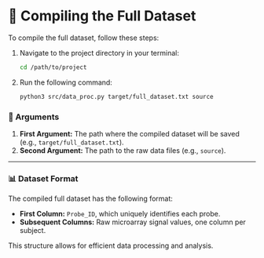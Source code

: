 # 📂 Compiling the Full Dataset

To compile the full dataset, follow these steps:

1. Navigate to the project directory in your terminal:
   ```bash
   cd /path/to/project
   ```
2. Run the following command:
   ```bash
   python3 src/data_proc.py target/full_dataset.txt source
   ```

### 📝 Arguments
1. **First Argument:** The path where the compiled dataset will be saved (e.g., `target/full_dataset.txt`).
2. **Second Argument:** The path to the raw data files (e.g., `source`).

---

### 📊 Dataset Format
The compiled full dataset has the following format:
- **First Column:** `Probe_ID`, which uniquely identifies each probe.
- **Subsequent Columns:** Raw microarray signal values, one column per subject.

This structure allows for efficient data processing and analysis.



